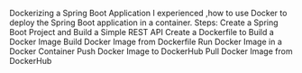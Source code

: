 Dockerizing a Spring Boot Application
I experienced ,how to use Docker to deploy the Spring Boot application in a container.
Steps:
 Create a Spring Boot Project and Build a Simple REST API
 Create a Dockerfile to Build a Docker Image
 Build Docker Image from Dockerfile
 Run Docker Image in a Docker Container
 Push Docker Image to DockerHub
 Pull Docker Image from DockerHub

